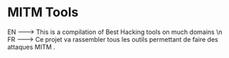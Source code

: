 # MITM Tools  
EN ---> This is a compilation of Best Hacking tools on much domains \n
FR ---> Ce projet va rassembler tous les outils permettant de faire des attaques MITM .
